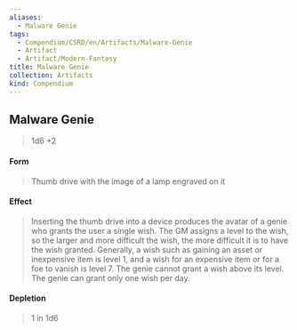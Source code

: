 ```yaml
---
aliases:
  - Malware Genie
tags:
  - Compendium/CSRD/en/Artifacts/Malware-Genie
  - Artifact
  - Artifact/Modern-Fantasy
title: Malware Genie
collection: Artifacts
kind: Compendium
---
```

## Malware Genie
>1d6 +2
#### Form
>Thumb drive with the image of a lamp engraved on it 
#### Effect
> Inserting the thumb drive into a device produces the avatar of a genie who grants the user a single wish. The GM assigns a level to the wish, so the larger and more difficult the wish, the more difficult it is to have the wish granted. Generally, a wish such as gaining an asset or inexpensive item is level 1, and a wish for an expensive item or for a foe to vanish is level 7. The genie cannot grant a wish above its level. The genie can grant only one wish per day. 

#### Depletion 
>1 in 1d6